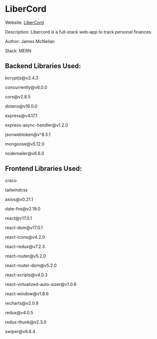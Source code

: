 <div>
  <h1>LiberCord</h1>
  <p>Website: <a target="_blank" href="https://www.libercord.com">LiberCord</a></p>
  <p>Description: Libercord is a full-stack web-app to track personal finances.</p>
  <p>Author: James McNeilan</p>
  <p>Stack: MERN</p>
</div>

<div>
  <h2>Backend Libraries Used:</h2>
  <p>bcryptjs@v2.4.3</p>
  <p>concurrently@v6.0.0</p>
  <p>cors@v2.8.5</p>
  <p>dotenv@v16.0.0</p>
  <p>express@v4.17.1</p>
  <p>express-async-handler@v1.2.0</p>
  <p>jsonwebtoken@v^8.5.1</p>
  <p>mongoose@v5.12.0</p>
  <p>nodemailer@v6.6.0</p>
</div>

<div>
  <h2>Frontend Libraries Used:</h2>
  <p>craco</p>
  <p>tailwindcss</p>
  <p>axios@v0.21.1</p>
  <p>date-fns@v2.19.0</p>
  <p>react@v17.0.1</p>
  <p>react-dom@v17.0.1</p>
  <p>react-icons@v4.2.0</p>
  <p>react-redux@v7.2.3</p>
  <p>react-router@v5.2.0</p>
  <p>react-router-dom@v5.2.0</p>
  <p>react-scripts@v4.0.3</p>
  <p>react-virtualized-auto-sizer@v1.0.6</p>
  <p>react-window@v1.8.6</p>
  <p>recharts@v2.0.9</p>
  <p>redux@v4.0.5</p>
  <p>redux-thunk@v2.3.0</p>
  <p>swiper@v6.8.4</p>
</div>
